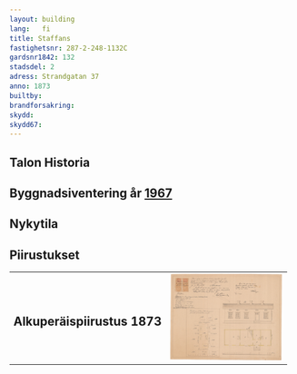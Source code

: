 ```yaml
---
layout: building
lang:   fi
title: Staffans
fastighetsnr: 287-2-248-1132C
gardsnr1842: 132
stadsdel: 2
adress: Strandgatan 37
anno: 1873
builtby:
brandforsakring:
skydd:
skydd67:
---
```

## Talon Historia

## Byggnadsiventering år <a href="/sources/keinanen_karki.pdf">1967</a>


## Nykytila


## Piirustukset
<table>
<tr>
<td><h2>Alkuperäispiirustus 1873</h2></td><td>
<a href="Martikainen-ritninga.jpeg" rel="lightbox"><img src="Martikainen-ritninga.jpeg" title="piirrustus" width="200px"></a></td>
</tr>
</table>
